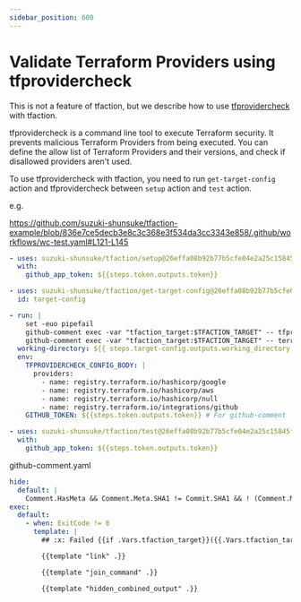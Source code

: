 ```yaml
---
sidebar_position: 600
---
```


# Validate Terraform Providers using tfprovidercheck

This is not a feature of tfaction, but we describe how to use [tfprovidercheck](https://github.com/suzuki-shunsuke/tfprovidercheck) with tfaction.

tfprovidercheck is a command line tool to execute Terraform security. It prevents malicious Terraform Providers from being executed. You can define the allow list of Terraform Providers and their versions, and check if disallowed providers aren't used.

To use tfprovidercheck with tfaction, you need to run `get-target-config` action and tfprovidercheck between `setup` action and `test` action.

e.g.

https://github.com/suzuki-shunsuke/tfaction-example/blob/836e7ce5decb3e8c3c368e3f534da3cc3343e858/.github/workflows/wc-test.yaml#L121-L145

```yaml
- uses: suzuki-shunsuke/tfaction/setup@26effa08b92b77b5cfe04e2a25c15845fd00b04f # v0.7.2
  with:
    github_app_token: ${{steps.token.outputs.token}}

- uses: suzuki-shunsuke/tfaction/get-target-config@26effa08b92b77b5cfe04e2a25c15845fd00b04f # v0.7.2
  id: target-config

- run: |
    set -euo pipefail
    github-comment exec -var "tfaction_target:$TFACTION_TARGET" -- tfprovidercheck -v
    github-comment exec -var "tfaction_target:$TFACTION_TARGET" -- terraform version -json | github-comment exec -- tfprovidercheck
  working-directory: ${{ steps.target-config.outputs.working_directory }}
  env:
    TFPROVIDERCHECK_CONFIG_BODY: |
      providers:
        - name: registry.terraform.io/hashicorp/google
        - name: registry.terraform.io/hashicorp/aws
        - name: registry.terraform.io/hashicorp/null
        - name: registry.terraform.io/integrations/github
    GITHUB_TOKEN: ${{steps.token.outputs.token}} # For github-comment

- uses: suzuki-shunsuke/tfaction/test@26effa08b92b77b5cfe04e2a25c15845fd00b04f # v0.7.2
  with:
    github_app_token: ${{steps.token.outputs.token}}
```

github-comment.yaml

```yaml
hide:
  default: |
    Comment.HasMeta && Comment.Meta.SHA1 != Commit.SHA1 && ! (Comment.Meta.Program == "tfcmt" && Comment.Meta.Command == "apply")
exec:
  default:
    - when: ExitCode != 0
      template: |
        ## :x: Failed {{if .Vars.tfaction_target}}({{.Vars.tfaction_target}}){{end}}

        {{template "link" .}}

        {{template "join_command" .}}

        {{template "hidden_combined_output" .}}
```
